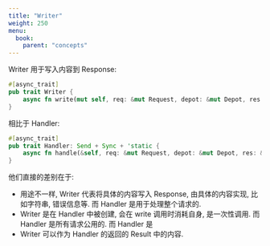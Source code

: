```yaml
---
title: "Writer"
weight: 250
menu:
  book:
    parent: "concepts"
---
```


Writer 用于写入内容到 Response:

```rust
#[async_trait]
pub trait Writer {
    async fn write(mut self, req: &mut Request, depot: &mut Depot, res: &mut Response);
}
```

相比于 Handler:

```rust
#[async_trait]
pub trait Handler: Send + Sync + 'static {
    async fn handle(&self, req: &mut Request, depot: &mut Depot, res: &mut Response);
}
```

他们直接的差别在于:
- 用途不一样, Writer 代表将具体的内容写入 Response, 由具体的内容实现, 比如字符串, 错误信息等. 而 Handler 是用于处理整个请求的.
- Writer 是在 Handler 中被创建, 会在 write 调用时消耗自身, 是一次性调用. 而 Handler 是所有请求公用的. 而 Handler 是
- Writer 可以作为 Handler 的返回的 Result 中的内容.